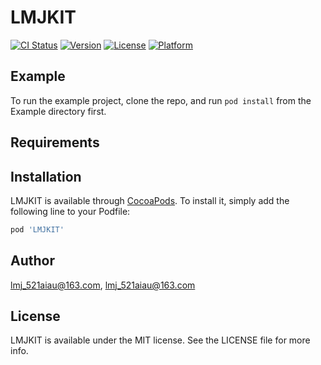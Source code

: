 # LMJKIT

[![CI Status](https://img.shields.io/travis/lmj_521aiau@163.com/LMJKIT.svg?style=flat)](https://travis-ci.org/lmj_521aiau@163.com/LMJKIT)
[![Version](https://img.shields.io/cocoapods/v/LMJKIT.svg?style=flat)](https://cocoapods.org/pods/LMJKIT)
[![License](https://img.shields.io/cocoapods/l/LMJKIT.svg?style=flat)](https://cocoapods.org/pods/LMJKIT)
[![Platform](https://img.shields.io/cocoapods/p/LMJKIT.svg?style=flat)](https://cocoapods.org/pods/LMJKIT)

## Example

To run the example project, clone the repo, and run `pod install` from the Example directory first.

## Requirements

## Installation

LMJKIT is available through [CocoaPods](https://cocoapods.org). To install
it, simply add the following line to your Podfile:

```ruby
pod 'LMJKIT'
```

## Author

lmj_521aiau@163.com, lmj_521aiau@163.com

## License

LMJKIT is available under the MIT license. See the LICENSE file for more info.
